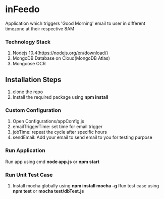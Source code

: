 # inFeedo
Application which triggers 'Good Morning' email to user in different timezone at their respective 8AM

### Technology Stack
1. Nodejs 10.4(https://nodejs.org/en/download/)
2. MongoDB Database on Cloud(MongoDB Atlas)
3. Mongoose OCR

## Installation Steps
1. clone the repo
2. Install the required package using **npm install**

### Custom Configuration
1. Open Configurations/appConfig.js
2. emailTriggerTime: set time for email trigger
3. jobTime: repeat the cycle after specific hours
4. sendEmail: Add your email to send email to you for testing purpose

### Run Application
Run app using cmd **node app.js** or **npm start**

### Run Unit Test Case
1. Install mocha globally using **npm install mocha -g**
Run test case using **npm test** or **mocha test/dbTest.js**
